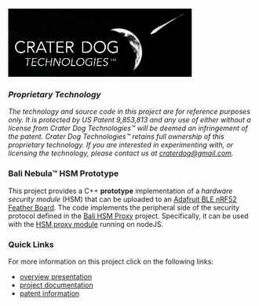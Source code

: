 ![Logo](CraterDogLogo.png)

### _Proprietary Technology_
_The technology and source code in this project are for reference purposes only.  It is protected
by US Patent 9,853,813 and any use of either without a license from Crater Dog Technologies™ will
be deemed an infringement of the patent.  Crater Dog Technologies™ retains full ownership of this
proprietary technology.  If you are interested in experimenting with, or licensing the technology,
please contact us at [craterdog@gmail.com](mailto:craterdog@gmail.com)._

### Bali Nebula™ HSM Prototype
This project provides a C++ **prototype** implementation of a _hardware security module_ (HSM)
that can be uploaded to an [Adafruit BLE nRF52 Feather Board](https://www.adafruit.com/product/3406).
The code implements the peripheral side of the security protocol defined in the
[Bali HSM Proxy](https://github.com/craterdog-bali/js-bali-hsm-proxy/wiki) project.
Specifically, it can be used with the
[HSM proxy module](https://github.com/craterdog-bali/js-bali-hsm-proxy/blob/master/src/v1/HSMProxy.js)
running on nodeJS.

### Quick Links
For more information on this project click on the following links:
 * [overview presentation](https://github.com/craterdog-bali/cpp-bali-hsm-prototype/wiki/docs/presos/WearableIdentitySystem-Details.pdf)
 * [project documentation](https://github.com/craterdog-bali/cpp-bali-hsm-prototype/wiki)
 * [patent information](https://patents.google.com/patent/US9853813)
